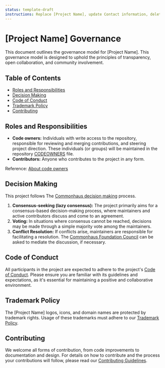 ```yaml
---
status: template-draft
instructions: Replace [Project Name], update Contact information, delete YAML frontmatter when you are good to go
---
```

# [Project Name] Governance

This document outlines the governance model for [Project Name].
This governance model is designed to uphold the principles of transparency, open collaboration, and community involvement.

[cc]: ../GOVERNANCE.md#commonhaus-council "Commonhaus Foundation Council - TODO: full path"
[cdm]: ../GOVERNANCE.md#decision-making-and-voting "Commonhaus decision making - TODO: full path"

## Table of Contents

- [Roles and Responsibilities](#roles-and-responsibilities)
- [Decision Making](#decision-making)
- [Code of Conduct](#code-of-conduct)
- [Trademark Policy](#trademark-policy)
- [Contributing](#contributing)

## Roles and Responsibilities

- **Code owners:** Individuals with write access to the repository, responsible for reviewing and merging contributions, and steering project direction. These individuals (or groups) will be maintained in the repository [CODEOWNERS](CODEOWNERS) file.
- **Contributors:** Anyone who contributes to the project in any form.

Reference: [About code owners](https://docs.github.com/en/repositories/managing-your-repositorys-settings-and-features/customizing-your-repository/about-code-owners)

## Decision Making

This project follows The [Commonhaus decision making][cdm] process.

1. **Consensus-seeking (lazy consensus):** The project primarily aims for a consensus-based decision-making process, where maintainers and active contributors discuss and come to an agreement.
2. **Voting:** In situations where consensus cannot be reached, decisions may be made through a simple majority vote among the maintainers.
3. **Conflict Resolution:** If conflicts arise, maintainers are responsible for facilitating a resolution. The [Commonhaus Foundation Council][cc] can be asked to mediate the discussion, if necessary.

## Code of Conduct

All participants in the project are expected to adhere to the project's [Code of Conduct](CODE_OF_CONDUCT.md). Please ensure you are familiar with its guidelines and expectations, as it's essential for maintaining a positive and collaborative environment.

## Trademark Policy

The [Project Name] logos, icons, and domain names are protected by trademark rights. Usage of these trademarks must adhere to our [Trademark Policy](TRADEMARKS.md).

## Contributing

We welcome all forms of contribution, from code improvements to documentation and design. For details on how to contribute and the process your contributions will follow, please read our [Contributing Guidelines](CONTRIBUTING.md).
